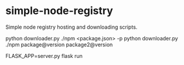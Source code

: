 # simple-node-registry
Simple node registry hosting and downloading scripts.



python downloader.py ./npm <package.json> -p
python downloader.py ./npm package@version package2@version


FLASK_APP=server.py flask run


